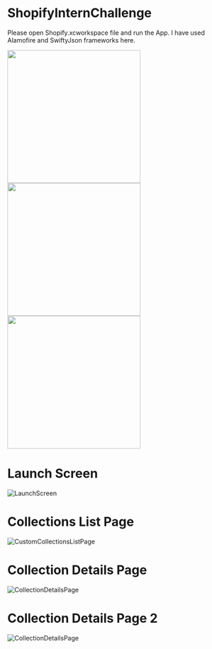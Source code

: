 # ShopifyInternChallenge

Please open Shopify.xcworkspace file and run the App.
I have used Alamofire and SwiftyJson frameworks here.


<p float="left">
  <img src="/Screenshots/LaunchScreen.jpeg" width="300" />
  <img src="/CustomCollectionsListPage.jpeg" width="300" /> 
  <img src="/Screenshots/CollectionDetailsPage.jpeg" width="300" />
</p>


# Launch Screen

![LaunchScreen](https://github.com/swathimk/ShopifyInternChallenge/blob/master/Screenshots/LaunchScreen.jpeg)
      
# Collections List Page

![CustomCollectionsListPage](https://github.com/swathimk/ShopifyInternChallenge/blob/master/Screenshots/CustomCollectionsListPage.jpeg)

# Collection Details Page

![CollectionDetailsPage](https://github.com/swathimk/ShopifyInternChallenge/blob/master/Screenshots/CollectionDetailsPage.jpeg)

# Collection Details Page 2

![CollectionDetailsPage](https://github.com/swathimk/ShopifyInternChallenge/blob/master/Screenshots/CollectionDetailsPage2.jpeg)
